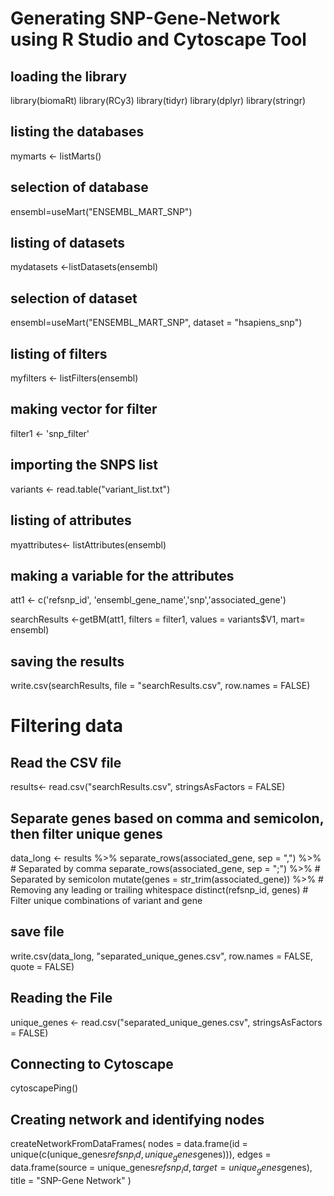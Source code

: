# Generating SNP-Gene-Network using R Studio and Cytoscape Tool

## loading the library
library(biomaRt)
library(RCy3)
library(tidyr)
library(dplyr)
library(stringr)

## listing the databases
mymarts <- listMarts()

## selection of database
ensembl=useMart("ENSEMBL_MART_SNP")

## listing of datasets 
mydatasets <-listDatasets(ensembl)

## selection of dataset
ensembl=useMart("ENSEMBL_MART_SNP",
                dataset = "hsapiens_snp")

## listing of filters
myfilters <- listFilters(ensembl)

## making vector for filter
filter1 <- 'snp_filter'

## importing the SNPS list
variants <- read.table("variant_list.txt")

## listing of attributes
myattributes<- listAttributes(ensembl)

## making a variable for the attributes
att1 <- c('refsnp_id', 'ensembl_gene_name','snp','associated_gene')

searchResults <-getBM(att1, 
                      filters = filter1,
                      values = variants$V1, 
                      mart= ensembl)
## saving the results
write.csv(searchResults, file = "searchResults.csv", row.names = FALSE)

# Filtering data 
## Read the CSV file
results<- read.csv("searchResults.csv", stringsAsFactors = FALSE)

## Separate genes based on comma and semicolon, then filter unique genes
data_long <- results %>%
  separate_rows(associated_gene, sep = ",") %>%  # Separated by comma
  separate_rows(associated_gene, sep = ";") %>%  # Separated by semicolon
  mutate(genes = str_trim(associated_gene)) %>%  # Removing any leading or trailing whitespace
  distinct(refsnp_id, genes)  # Filter unique combinations of variant and gene

## save file
write.csv(data_long, "separated_unique_genes.csv", row.names = FALSE, quote = FALSE)

## Reading the File
unique_genes <- read.csv("separated_unique_genes.csv", stringsAsFactors = FALSE)

## Connecting to Cytoscape
cytoscapePing()

## Creating network and identifying nodes
createNetworkFromDataFrames(
  nodes = data.frame(id = unique(c(unique_genes$refsnp_id, unique_genes$genes))),
  edges = data.frame(source = unique_genes$refsnp_id, target = unique_genes$genes),
  title = "SNP-Gene Network"
)
